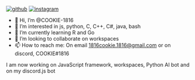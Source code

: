 [![github](https://img.shields.io/badge/GitHub-000000?style=for-the-badge&logo=GitHub&logoColor=white)](https://github.com/COOKIE-1816)
[![instagram](https://img.shields.io/badge/Instagram-a700aa?style=for-the-badge&logo=Instagram&logoColor=white)](https://www.instagram.com/cookie_1816_/)

- 👋 Hi, I’m @COOKIE-1816
- 👀 I’m interested in js, python, C, C++, C#, java, bash
- 🌱 I’m currently learning R and Go
- 💞️ I’m looking to collaborate on workspaces
- 📫 How to reach me: On email 1816cookie.1816@gmail.com or on discord, COOKIE#1816
	


I am now working on JavaScript framework, workspaces, Python AI bot and on my discord.js bot
<!---
COOKIE-1816/COOKIE-1816 is a ✨ special ✨ repository because its `README.md` (this file) appears on your GitHub profile.
You can click the Preview link to take a look at your changes.
--->
